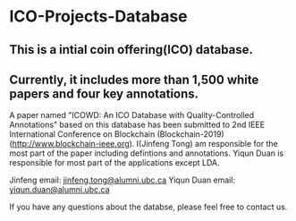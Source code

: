 # ICO-Projects-Database
## This is a intial coin offering(ICO) database.
## Currently, it includes more than 1,500 white papers and four key annotations.



A paper named "ICOWD: An ICO Database with Quality-Controlled Annotations" based on this database has been submitted to 2nd IEEE International Conference on Blockchain (Blockchain-2019)(http://www.blockchain-ieee.org). I(Jinfeng Tong) am responsible for the most part of the paper including defintions and annotations. Yiqun Duan is responsible for most part of the applications except LDA. 

Jinfeng email: jinfeng.tong@alumni.ubc.ca
Yiqun Duan email: yiqun.duan@alumni.ubc.ca

If you have any questions about the databse, please feel free to contact us.
